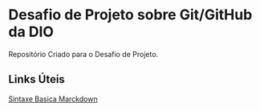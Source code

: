 # Desafio de Projeto sobre Git/GitHub da DIO
Repositório Criado para o Desafio de Projeto.

## Links Úteis
[Sintaxe Basica Marckdown](https://www.markdownguide.org/basic-syntax/)
